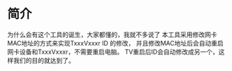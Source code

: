 # 简介
为什么会有这个工具的诞生，大家都懂的，我就不多说了
本工具采用修改网卡MAC地址的方式来实现TxxxVxxxr ID 的修改，
并且修改MAC地址后会自动重启网卡设备和TxxxVxxxr，不需要重启电脑。
TV重启后ID会自动修改成另一个，这样我们的目的就达到了。